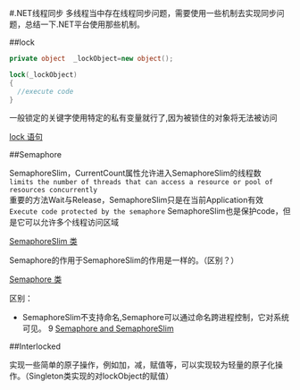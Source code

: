 #﻿.NET线程同步 
  多线程当中存在线程同步问题，需要使用一些机制去实现同步问题，总结一下.NET平台使用那些机制。

##lock

``` C#
private object  _lockObject=new object(); 

lock(_lockObject)
{
  //execute code
}
```
  一般锁定的关键字使用特定的私有变量就行了,因为被锁住的对象将无法被访问 </br>
  
  [lock 语句](https://msdn.microsoft.com/zh-cn/library/c5kehkcz.aspx)



##Semaphore

  SemaphoreSlim，CurrentCount属性允许进入SemaphoreSlim的线程数</br>
  `limits the number of threads that can access a resource or pool of resources concurrently`</br>
重要的方法Wait与Release，SemaphoreSlim只是在当前Application有效</br>
`Execute code protected by the semaphore` SemaphoreSlim也是保护code，但是它可以允许多个线程访问区域</br>

  [SemaphoreSlim 类](https://msdn.microsoft.com/zh-cn/library/system.threading.semaphoreslim%28v=vs.110%29.aspx?f=255&MSPPError=-2147217396)
  
  Semaphore的作用于SemaphoreSlim的作用是一样的。（区别？）
  
  [Semaphore 类](https://msdn.microsoft.com/en-us/library/system.threading.semaphore(v=vs.110).aspx)
  
  区别：
  * SemaphoreSlim不支持命名,Semaphore可以通过命名跨进程控制，它对系统可见。
  9
  [Semaphore and SemaphoreSlim](https://msdn.microsoft.com/en-us/library/z6zx288a(v=vs.110).aspx)

##Interlocked
  
  实现一些简单的原子操作，例如加，减，赋值等，可以实现较为轻量的原子化操作。（Singleton类实现的对lockObject的赋值）
